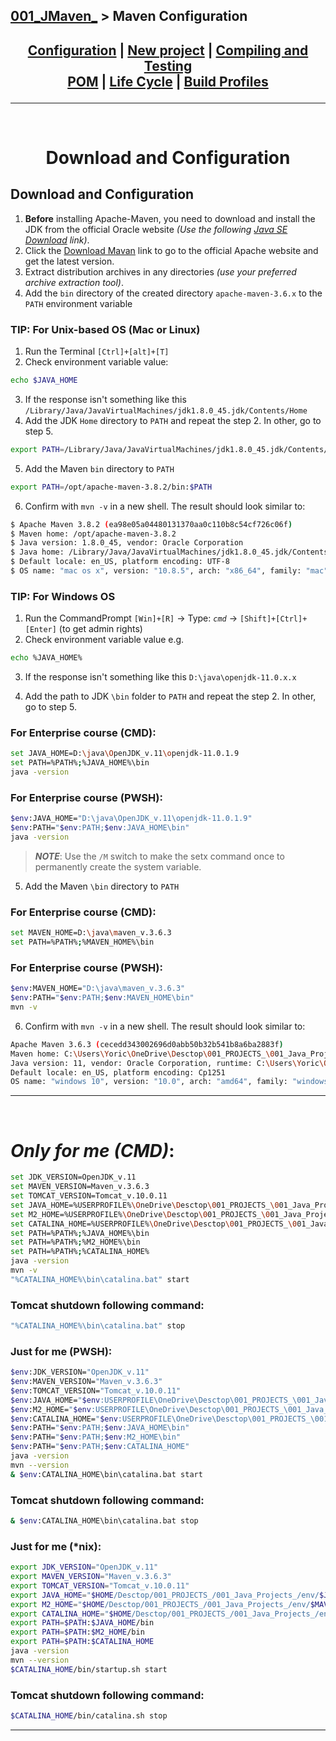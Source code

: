 ## [001_JMaven_][JMaven] > **Maven Configuration**

## <p align=center>[Configuration][MavenCfg] | [New project][NewMvnPro] | [Compiling and Testing][ConmpTest]  <br/> [POM][MvnPOM] | [Life Cycle][LifeCycl] | [Build Profiles][BldProf] </p>

<!--
* [001_JMaven_][JMaven]
* [Configuration][MavenCfg]
* [New project][NewMvnPro]
* [Compiling and Testing][ConmpTest]
* [Project Object Model][MvnPOM] *(POM)*
* [Life Cycle][LifeCycl]
* [Build Profiles][BldProf]
-->

[JMaven]: ../../README.md
[MavenCfg]: Maven_Configuration.md
[NewMvnPro]: Maven_NewProject.md
[ConmpTest]: Maven_CompilationAndTesting.md
[MvnPOM]: Maven_POM.md
[LifeCycl]: Maven_Lifecycle.md
[BldProf]: Maven_BuildProfile.md

--- 
<br/>
<!-- ---------------------------------- * Navigation * ---------------------------------- -->

# <p align=center><b>Download and Configuration</b></p>

## Download and Configuration
1. **Before** installing Apache-Maven, you need to download and install the JDK from the official Oracle website *(Use the following [Java SE Download][loadJDK] link)*.
2. Click the [Download Mavan][loadMvn] link to go to the official Apache website and get the latest version. 
3. Extract distribution archives in any directories *(use your preferred archive extraction tool)*.
4. Add the `bin` directory of the created directory `apache-maven-3.6.x` to the `PATH` environment variable

### **TIP:** For **Unix-based OS** (Mac or Linux)
1. Run the Terminal `[Ctrl]+[alt]+[T]` 
2. Check environment variable value:

```bash
echo $JAVA_HOME
```

3. If the response isn't something like this `/Library/Java/JavaVirtualMachines/jdk1.8.0_45.jdk/Contents/Home` 
4. Add the JDK `Home` directory to `PATH` and repeat the step 2. In other, go to step 5.

```bash
export PATH=/Library/Java/JavaVirtualMachines/jdk1.8.0_45.jdk/Contents/Home:$PATH
```

5. Add the Maven `bin` directory to `PATH`

```bash
export PATH=/opt/apache-maven-3.8.2/bin:$PATH
```
6. Confirm with `mvn -v` in a new shell. The result should look similar to:

```bash
$ Apache Maven 3.8.2 (ea98e05a04480131370aa0c110b8c54cf726c06f)
$ Maven home: /opt/apache-maven-3.8.2
$ Java version: 1.8.0_45, vendor: Oracle Corporation
$ Java home: /Library/Java/JavaVirtualMachines/jdk1.8.0_45.jdk/Contents/Home/jre
$ Default locale: en_US, platform encoding: UTF-8
$ OS name: "mac os x", version: "10.8.5", arch: "x86_64", family: "mac"
```

### **TIP:** For **Windows OS**
1. Run the CommandPrompt `[Win]+[R]` -> Type: *`cmd`* -> `[Shift]+[Ctrl]+[Enter]` (to get admin rights)
2. Check environment variable value e.g.

```bash
echo %JAVA_HOME%
```
3. If the response isn't something like this `D:\java\openjdk-11.0.x.x` 

4. Add the path to JDK `\bin` folder to `PATH` and repeat the step 2. In other, go to step 5.

### For Enterprise course (CMD):
```bash
set JAVA_HOME=D:\java\OpenJDK_v.11\openjdk-11.0.1.9
set PATH=%PATH%;%JAVA_HOME%\bin
java -version
```

### For Enterprise course (PWSH):
```bash
$env:JAVA_HOME="D:\java\OpenJDK_v.11\openjdk-11.0.1.9"
$env:PATH="$env:PATH;$env:JAVA_HOME\bin"
java -version
```

> ***NOTE***: Use the `/M` switch to make the setx command once to permanently create the system variable.

5. Add the Maven `\bin` directory to `PATH`

### For Enterprise course (CMD):
```bash
set MAVEN_HOME=D:\java\maven_v.3.6.3
set PATH=%PATH%;%MAVEN_HOME%\bin
```

### For Enterprise course (PWSH):
```bash
$env:MAVEN_HOME="D:\java\maven_v.3.6.3"
$env:PATH="$env:PATH;$env:MAVEN_HOME\bin"
mvn -v
```

6. Confirm with `mvn -v` in a new shell. The result should look similar to:

```bash
Apache Maven 3.6.3 (cecedd343002696d0abb50b32b541b8a6ba2883f)
Maven home: C:\Users\Yoric\OneDrive\Desctop\001_PROJECTS_\001_Java_Projects_\env\Maven_v.3.6.3\bin\..
Java version: 11, vendor: Oracle Corporation, runtime: C:\Users\Yoric\OneDrive\Desctop\001_PROJECTS_\001_Java_Projects_\env\OpenJDK_v.11
Default locale: en_US, platform encoding: Cp1251
OS name: "windows 10", version: "10.0", arch: "amd64", family: "windows"
```

---
<br/>

# *Only for me (CMD)*:
```bash
set JDK_VERSION=OpenJDK_v.11
set MAVEN_VERSION=Maven_v.3.6.3
set TOMCAT_VERSION=Tomcat_v.10.0.11
set JAVA_HOME=%USERPROFILE%\OneDrive\Desctop\001_PROJECTS_\001_Java_Projects_\env\%JDK_VERSION%
set M2_HOME=%USERPROFILE%\OneDrive\Desctop\001_PROJECTS_\001_Java_Projects_\env\%MAVEN_VERSION%
set CATALINA_HOME=%USERPROFILE%\OneDrive\Desctop\001_PROJECTS_\001_Java_Projects_\env\%TOMCAT_VERSION%
set PATH=%PATH%;%JAVA_HOME%\bin
set PATH=%PATH%;%M2_HOME%\bin
set PATH=%PATH%;%CATALINA_HOME%
java -version
mvn -v
"%CATALINA_HOME%\bin\catalina.bat" start
```

### Tomcat shutdown following command: 
```bash
"%CATALINA_HOME%\bin\catalina.bat" stop
```

### Just for me (PWSH):
```bash
$env:JDK_VERSION="OpenJDK_v.11"
$env:MAVEN_VERSION="Maven_v.3.6.3"
$env:TOMCAT_VERSION="Tomcat_v.10.0.11"
$env:JAVA_HOME="$env:USERPROFILE\OneDrive\Desctop\001_PROJECTS_\001_Java_Projects_\env\$env:JDK_VERSION"
$env:M2_HOME="$env:USERPROFILE\OneDrive\Desctop\001_PROJECTS_\001_Java_Projects_\env\$env:MAVEN_VERSION"
$env:CATALINA_HOME="$env:USERPROFILE\OneDrive\Desctop\001_PROJECTS_\001_Java_Projects_\env\$env:TOMCAT_VERSION"
$env:PATH="$env:PATH;$env:JAVA_HOME\bin"
$env:PATH="$env:PATH;$env:M2_HOME\bin"
$env:PATH="$env:PATH;$env:CATALINA_HOME"
java -version
mvn --version
& $env:CATALINA_HOME\bin\catalina.bat start
```

### Tomcat shutdown following command: 
```bash
& $env:CATALINA_HOME\bin\catalina.bat stop
```

### Just for me (*nix):
```bash
export JDK_VERSION="OpenJDK_v.11"
export MAVEN_VERSION="Maven_v.3.6.3"
export TOMCAT_VERSION="Tomcat_v.10.0.11"
export JAVA_HOME="$HOME/Desctop/001_PROJECTS_/001_Java_Projects_/env/$JDK_VERSION"
export M2_HOME="$HOME/Desctop/001_PROJECTS_/001_Java_Projects_/env/$MAVEN_VERSION"
export CATALINA_HOME="$HOME/Desctop/001_PROJECTS_/001_Java_Projects_/env/$TOMCAT_VERSION"
export PATH=$PATH:$JAVA_HOME/bin
export PATH=$PATH:$M2_HOME/bin
export PATH=$PATH:$CATALINA_HOME
java -version
mvn --version
$CATALINA_HOME/bin/startup.sh start
```

### Tomcat shutdown following command: 
```bash
$CATALINA_HOME/bin/catalina.sh stop
```

---
<br/>


<!--
* [Download JDK][loadJDK]
* [Download Maven][loadMvn]
-->

[loadJDK]: https://www.oracle.com/javadownload
[loadMvn]: https://maven.apache.org/download.cgi
